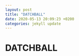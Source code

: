 ```yaml
---
layout: post
title: "DATCHBALL"
date: 2020-05-13 20:09:23 +0200
categories: jekyll update
---
```


# DATCHBALL
